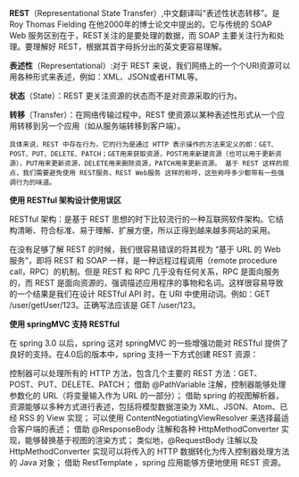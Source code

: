 **REST**（Representational State Transfer）,中文翻译叫“表述性状态转移”。是 Roy Thomas Fielding 在他2000年的博士论文中提出的。它与传统的 SOAP Web 服务区别在于，REST关注的是要处理的数据，而 SOAP 主要关注行为和处理。要理解好 REST，根据其首字母拆分出的英文更容易理解。

**表述性**（Representational）:对于 REST 来说，我们网络上的一个个URI资源可以用各种形式来表述，例如：XML、JSON或者HTML等。

**状态**（State）：REST 更关注资源的状态而不是对资源采取的行为。

**转移**（Transfer）：在网络传输过程中，REST 使资源以某种表述性形式从一个应用转移到另一个应用（如从服务端转移到客户端）。

`具体来说，REST 中存在行为，它的行为是通过 HTTP 表示操作的方法来定义的即：GET、POST、PUT、DELETE、PATCH；GET用来获取资源，POST用来新建资源（也可以用于更新资源），PUT用来更新资源，DELETE用来删除资源，PATCH用来更新资源。 基于 REST 这样的观点，我们需要避免使用 REST服务、REST Web服务 这样的称呼，这些称呼多少都带有一些强调行为的味道。`

**使用 RESTful 架构设计使用误区**

RESTful 架构：是基于 REST 思想的时下比较流行的一种互联网软件架构。它结构清晰、符合标准、易于理解、扩展方便，所以正得到越来越多网站的采用。

在没有足够了解 REST 的时候，我们很容易错误的将其视为 “基于 URL 的 Web 服务”，即将 REST 和 SOAP 一样，是一种远程过程调用（remote procedure call，RPC）的机制。但是 REST 和 RPC 几乎没有任何关系，RPC 是面向服务的，而 REST 是面向资源的，强调描述应用程序的事物和名词。这样很容易导致的一个结果是我们在设计 RESTful API 时，在 URI 中使用动词。例如：GET /user/getUser/123。正确写法应该是 GET /user/123。

**使用 springMVC 支持 RESTful**

在 spring 3.0 以后，spring 这对 springMVC 的一些增强功能对 RESTful 提供了良好的支持。在4.0后的版本中，spring 支持一下方式创建 REST 资源：

控制器可以处理所有的 HTTP 方法，包含几个主要的 REST 方法：GET、POST、PUT、DELETE、PATCH；
借助 @PathVariable 注解，控制器能够处理参数化的 URL（将变量输入作为 URL 的一部分）；
借助 spring 的视图解析器，资源能够以多种方式进行表述，包括将模型数据渲染为 XML、JSON、Atom、已经 RSS 的 View 实现；
可以使用 ContentNegotiatingViewResolver 来选择最适合客户端的表述；
借助 @ResponseBody 注解和各种 HttpMethodConverter 实现，能够替换基于视图的渲染方式；
类似地，@RequestBody 注解以及 HttpMethodConverter 实现可以将传入的 HTTP 数据转化为传入控制器处理方法的 Java 对象；
借助 RestTemplate ，spring 应用能够方便地使用 REST 资源。
